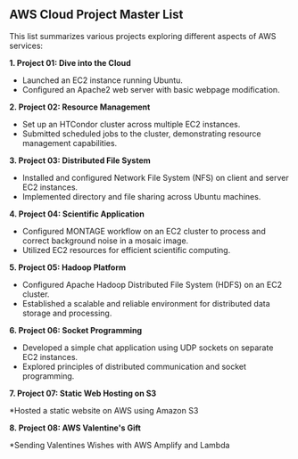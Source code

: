 ## AWS Cloud Project Master List

This list summarizes various projects exploring different aspects of AWS services:

**1. Project 01: Dive into the Cloud**

* Launched an EC2 instance running Ubuntu.
* Configured an Apache2 web server with basic webpage modification.

**2. Project 02: Resource Management**

* Set up an HTCondor cluster across multiple EC2 instances.
* Submitted scheduled jobs to the cluster, demonstrating resource management capabilities.

**3. Project 03: Distributed File System**

* Installed and configured Network File System (NFS) on client and server EC2 instances.
* Implemented directory and file sharing across Ubuntu machines.

**4. Project 04: Scientific Application**

* Configured MONTAGE workflow on an EC2 cluster to process and correct background noise in a mosaic image.
* Utilized EC2 resources for efficient scientific computing.

**5. Project 05: Hadoop Platform**

* Configured Apache Hadoop Distributed File System (HDFS) on an EC2 cluster.
* Established a scalable and reliable environment for distributed data storage and processing.

**6. Project 06: Socket Programming**

* Developed a simple chat application using UDP sockets on separate EC2 instances.
* Explored principles of distributed communication and socket programming.

**7. Project 07: Static Web Hosting on S3**

*Hosted a static website on AWS using Amazon S3

**8. Project 08: AWS Valentine's Gift**

*Sending Valentines Wishes with AWS Amplify and Lambda
